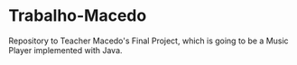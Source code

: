 # Trabalho-Macedo
Repository to Teacher Macedo's Final Project, which is going to be a Music Player implemented with Java.
